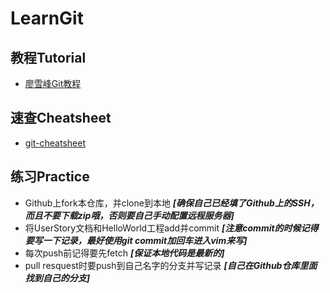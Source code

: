 # LearnGit

## 教程Tutorial

- [廖雪峰Git教程](https://www.liaoxuefeng.com/wiki/0013739516305929606dd18361248578c67b8067c8c017b000)

## 速查Cheatsheet

- [git-cheatsheet](https://github.com/scutse-man-month-myth/LearnGit/git-cheatsheet.pdf)

## 练习Practice

- Github上fork本仓库，并clone到本地 ***[确保自己已经填了Github上的SSH，而且不要下载zip哦，否则要自己手动配置远程服务器]***
- 将UserStory文档和HelloWorld工程add并commit ***[注意commit的时候记得要写一下记录，最好使用git commit加回车进入vim来写]***
- 每次push前记得要先fetch ***[保证本地代码是最新的]***
- pull resquest时要push到自己名字的分支并写记录 ***[自己在Github仓库里面找到自己的分支]***
